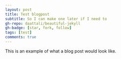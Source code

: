 ```yaml
---
layout: post
title: Test blogpost
subtitle: So I can make one later if I need to
gh-repo: daattali/beautiful-jekyll
gh-badge: [star, fork, follow]
tags: [test]
comments: true
---
```


This is an example of what a blog post would look like. 

<!--
**Here is some bold text**

<!--
## Here is a secondary heading 

<!--
Here's a useless table: 


<!--
| Number | Next number | Previous number |
| :------ |:--- | :--- |
| Five | Six | Four |
| Ten | Eleven | Nine |
| Seven | Eight | Six |
| Two | Three | One |


<!--
How about a yummy crepe?

<!--
![Crepe](https://s3-media3.fl.yelpcdn.com/bphoto/cQ1Yoa75m2yUFFbY2xwuqw/348s.jpg)

<!--
It can also be centered!

<!--
![Crepe](https://s3-media3.fl.yelpcdn.com/bphoto/cQ1Yoa75m2yUFFbY2xwuqw/348s.jpg){: .center-block :}

<!--
Here's a code chunk:
<!--
~~~
var foo = function(x) {
  return(x + 5);
}
foo(3)
~~~
<!--
And here is the same code with syntax highlighting:
<!--
```javascript
var foo = function(x) {
  return(x + 5);
}
foo(3)
```
<!--
And here is the same code yet again but with line numbers:
<!--
{% highlight javascript linenos %}
var foo = function(x) {
  return(x + 5);
}
foo(3)
{% endhighlight %}
<!--
## Boxes
You can add notification, warning and error boxes like this:
<!--
### Notification
<!--
{: .box-note}
**Note:** This is a notification box.
<!--
### Warning
<!--
{: .box-warning}
**Warning:** This is a warning box.
<!--
### Error
<!--
{: .box-error}
**Error:** This is an error box.
